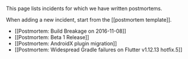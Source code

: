 This page lists incidents for which we have written postmortems.

When adding a new incident, start from the [[postmortem template]].

* [[Postmortem: Build Breakage on 2016-11-08]]
* [[Postmortem: Beta 1 Release]]
* [[Postmortem: AndroidX plugin migration]]
* [[Postmortem: Widespread Gradle failures on Flutter v1.12.13 hotfix.5]]